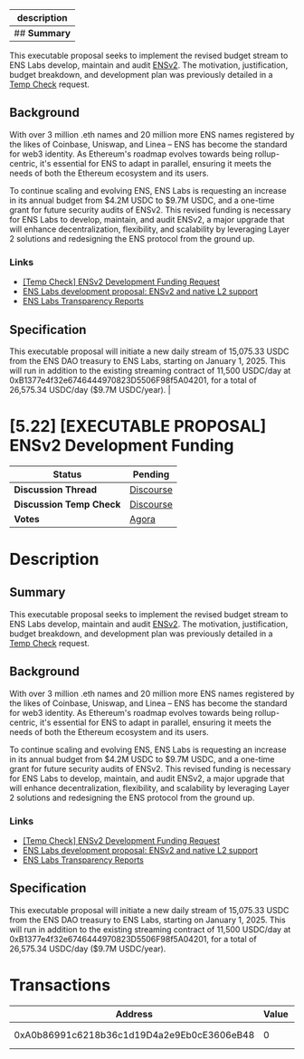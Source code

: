 | description                                                                                                                                                                                                                                                                                                                                                                                                                                                                                                                                                                                                                                                                                                                                                                                                                                                                                                                                                                                                                                                                                                                                                                                                                                                                                                                                                                                                                                                                                                                                                                                                                                                                                                                                                                                                                                                                                                                                                                                                                                                                 |
| --------------------------------------------------------------------------------------------------------------------------------------------------------------------------------------------------------------------------------------------------------------------------------------------------------------------------------------------------------------------------------------------------------------------------------------------------------------------------------------------------------------------------------------------------------------------------------------------------------------------------------------------------------------------------------------------------------------------------------------------------------------------------------------------------------------------------------------------------------------------------------------------------------------------------------------------------------------------------------------------------------------------------------------------------------------------------------------------------------------------------------------------------------------------------------------------------------------------------------------------------------------------------------------------------------------------------------------------------------------------------------------------------------------------------------------------------------------------------------------------------------------------------------------------------------------------------------------------------------------------------------------------------------------------------------------------------------------------------------------------------------------------------------------------------------------------------------------------------------------------------------------------------------------------------------------------------------------------------------------------------------------------------------------------------------------------------- |
| ## **Summary**

This executable proposal seeks to implement the revised budget stream to ENS Labs develop, maintain and audit [ENSv2](https://discuss.ens.domains/t/ens-labs-development-proposal-ensv2-and-native-l2-support/19232). The motivation, justification, budget breakdown, and development plan was previously detailed in a [Temp Check](https://discuss.ens.domains/t/temp-check-ensv2-development-funding-request/19762) request. 

## **Background**

With over 3 million .eth names and 20 million more ENS names registered by the likes of Coinbase, Uniswap, and Linea – ENS has become the standard for web3 identity. As Ethereum's roadmap evolves towards being rollup-centric, it's essential for ENS to adapt in parallel, ensuring it meets the needs of both the Ethereum ecosystem and its users. 

To continue scaling and evolving ENS, ENS Labs is requesting an increase in its annual budget from $4.2M USDC to $9.7M USDC, and a one-time grant for future security audits of ENSv2. This revised funding is necessary for ENS Labs to develop, maintain, and audit ENSv2, a major upgrade that will enhance decentralization, flexibility, and scalability by leveraging Layer 2 solutions and redesigning the ENS protocol from the ground up.

### **Links**

* [\[Temp Check\] ENSv2 Development Funding Request](https://discuss.ens.domains/t/temp-check-ensv2-development-funding-request/19762)  
* [ENS Labs development proposal: ENSv2 and native L2 support](https://discuss.ens.domains/t/ens-labs-development-proposal-ensv2-and-native-l2-support/19232)
* [ENS Labs Transparency Reports](https://discuss.ens.domains/t/ens-labs-transparency-reports/19806)

## **Specification**

This executable proposal will initiate a new daily stream of 15,075.33 USDC from the ENS DAO treasury to ENS Labs, starting on January 1, 2025\. This will run in addition to the existing streaming contract of 11,500 USDC/day at 0xB1377e4f32e6746444970823D5506F98f5A04201, for a total of 26,575.34 USDC/day ($9.7M USDC/year). |

# [5.22] [EXECUTABLE PROPOSAL] ENSv2 Development Funding 


  | **Status**            | Pending                                                                                                                                      |
  | --------------------- | ------------------------------------------------------------------------------------------------------------------------------------------- |
  | **Discussion Thread** |  [Discourse](https://discuss.ens.domains/t/temp-check-ep-5-22-ensv2-development-funding-request/19762?u=katherine.eth)                                                                                              |
  | **Discussion Temp Check** |  [Discourse](https://discuss.ens.domains/t/temp-check-ep-5-22-ensv2-development-funding-request/19762?u=katherine.eth)                                                                                              |
  | **Votes**             | [Agora](https://agora.ensdao.org/proposals/910)                                                                                                                                     |
  

# Description 
 ## **Summary**

This executable proposal seeks to implement the revised budget stream to ENS Labs develop, maintain and audit [ENSv2](https://discuss.ens.domains/t/ens-labs-development-proposal-ensv2-and-native-l2-support/19232). The motivation, justification, budget breakdown, and development plan was previously detailed in a [Temp Check](https://discuss.ens.domains/t/temp-check-ensv2-development-funding-request/19762) request. 

## **Background**

With over 3 million .eth names and 20 million more ENS names registered by the likes of Coinbase, Uniswap, and Linea – ENS has become the standard for web3 identity. As Ethereum's roadmap evolves towards being rollup-centric, it's essential for ENS to adapt in parallel, ensuring it meets the needs of both the Ethereum ecosystem and its users. 

To continue scaling and evolving ENS, ENS Labs is requesting an increase in its annual budget from $4.2M USDC to $9.7M USDC, and a one-time grant for future security audits of ENSv2. This revised funding is necessary for ENS Labs to develop, maintain, and audit ENSv2, a major upgrade that will enhance decentralization, flexibility, and scalability by leveraging Layer 2 solutions and redesigning the ENS protocol from the ground up.

### **Links**

* [\[Temp Check\] ENSv2 Development Funding Request](https://discuss.ens.domains/t/temp-check-ensv2-development-funding-request/19762)  
* [ENS Labs development proposal: ENSv2 and native L2 support](https://discuss.ens.domains/t/ens-labs-development-proposal-ensv2-and-native-l2-support/19232)
* [ENS Labs Transparency Reports](https://discuss.ens.domains/t/ens-labs-transparency-reports/19806)

## **Specification**

This executable proposal will initiate a new daily stream of 15,075.33 USDC from the ENS DAO treasury to ENS Labs, starting on January 1, 2025\. This will run in addition to the existing streaming contract of 11,500 USDC/day at 0xB1377e4f32e6746444970823D5506F98f5A04201, for a total of 26,575.34 USDC/day ($9.7M USDC/year).

# Transactions 
 | Address                                    | Value | Function | Argument                                                                                                                   | Value |
| ------------------------------------------ | ----- | -------- | -------------------------------------------------------------------------------------------------------------------------- | ----- |
| 0xA0b86991c6218b36c1d19D4a2e9Eb0cE3606eB48 | 0     | approve  | 0x05C8f60e24FcDd9B8Ed7bB85dF8164C41cB4DA16, 115792089237316195423570985008687907853269984665640564039457584007913129639935 |       |







